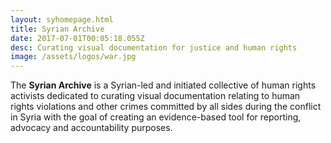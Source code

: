 ```yaml
---
layout: syhomepage.html
title: Syrian Archive
date: 2017-07-01T00:05:18.055Z
desc: Curating visual documentation for justice and human rights
image: /assets/logos/war.jpg
---
```


The **Syrian Archive** is a Syrian-led and initiated collective of human rights activists dedicated to curating visual documentation relating to human rights violations and other crimes committed by all sides during the conflict in Syria with the goal of creating an evidence-based tool for reporting, advocacy and accountability purposes.


